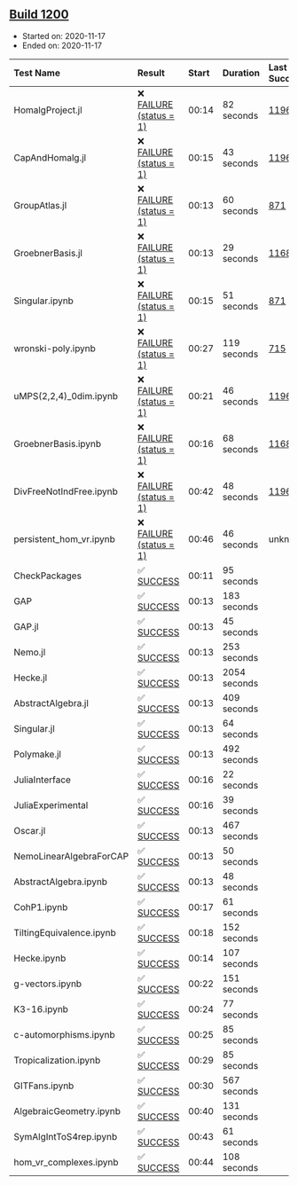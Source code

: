 ## [Build 1200](https://oscarci.mathematik.uni-kl.de/job/oscar-stable/1200/)

* Started on: 2020-11-17
* Ended on: 2020-11-17

| Test Name    | Result | Start | Duration | Last Success | First Failure |
|:-------------|:-------|:------|:---------|:-------------|:--------------|
| HomalgProject.jl | ❌ [FAILURE (status = 1)](https://oscarci.mathematik.uni-kl.de/job/oscar-stable/1200/artifact/logs/build-1200/HomalgProject.jl.log) | 00:14 | 82 seconds | [1196](https://oscarci.mathematik.uni-kl.de/job/oscar-stable/1196/) | [1197](https://oscarci.mathematik.uni-kl.de/job/oscar-stable/1197/) |
| CapAndHomalg.jl | ❌ [FAILURE (status = 1)](https://oscarci.mathematik.uni-kl.de/job/oscar-stable/1200/artifact/logs/build-1200/CapAndHomalg.jl.log) | 00:15 | 43 seconds | [1196](https://oscarci.mathematik.uni-kl.de/job/oscar-stable/1196/) | [1197](https://oscarci.mathematik.uni-kl.de/job/oscar-stable/1197/) |
| GroupAtlas.jl | ❌ [FAILURE (status = 1)](https://oscarci.mathematik.uni-kl.de/job/oscar-stable/1200/artifact/logs/build-1200/GroupAtlas.jl.log) | 00:13 | 60 seconds | [871](https://oscarci.mathematik.uni-kl.de/job/oscar-stable/871/) | [872](https://oscarci.mathematik.uni-kl.de/job/oscar-stable/872/) |
| GroebnerBasis.jl | ❌ [FAILURE (status = 1)](https://oscarci.mathematik.uni-kl.de/job/oscar-stable/1200/artifact/logs/build-1200/GroebnerBasis.jl.log) | 00:13 | 29 seconds | [1168](https://oscarci.mathematik.uni-kl.de/job/oscar-stable/1168/) | [1169](https://oscarci.mathematik.uni-kl.de/job/oscar-stable/1169/) |
| Singular.ipynb | ❌ [FAILURE (status = 1)](https://oscarci.mathematik.uni-kl.de/job/oscar-stable/1200/artifact/logs/build-1200/Singular.ipynb.log) | 00:15 | 51 seconds | [871](https://oscarci.mathematik.uni-kl.de/job/oscar-stable/871/) | [872](https://oscarci.mathematik.uni-kl.de/job/oscar-stable/872/) |
| wronski-poly.ipynb | ❌ [FAILURE (status = 1)](https://oscarci.mathematik.uni-kl.de/job/oscar-stable/1200/artifact/logs/build-1200/wronski-poly.ipynb.log) | 00:27 | 119 seconds | [715](https://oscarci.mathematik.uni-kl.de/job/oscar-stable/715/) | [716](https://oscarci.mathematik.uni-kl.de/job/oscar-stable/716/) |
| uMPS(2,2,4)_0dim.ipynb | ❌ [FAILURE (status = 1)](https://oscarci.mathematik.uni-kl.de/job/oscar-stable/1200/artifact/logs/build-1200/uMPS-2-2-4-_0dim.ipynb.log) | 00:21 | 46 seconds | [1196](https://oscarci.mathematik.uni-kl.de/job/oscar-stable/1196/) | [1197](https://oscarci.mathematik.uni-kl.de/job/oscar-stable/1197/) |
| GroebnerBasis.ipynb | ❌ [FAILURE (status = 1)](https://oscarci.mathematik.uni-kl.de/job/oscar-stable/1200/artifact/logs/build-1200/GroebnerBasis.ipynb.log) | 00:16 | 68 seconds | [1168](https://oscarci.mathematik.uni-kl.de/job/oscar-stable/1168/) | [1169](https://oscarci.mathematik.uni-kl.de/job/oscar-stable/1169/) |
| DivFreeNotIndFree.ipynb | ❌ [FAILURE (status = 1)](https://oscarci.mathematik.uni-kl.de/job/oscar-stable/1200/artifact/logs/build-1200/DivFreeNotIndFree.ipynb.log) | 00:42 | 48 seconds | [1196](https://oscarci.mathematik.uni-kl.de/job/oscar-stable/1196/) | [1197](https://oscarci.mathematik.uni-kl.de/job/oscar-stable/1197/) |
| persistent_hom_vr.ipynb | ❌ [FAILURE (status = 1)](https://oscarci.mathematik.uni-kl.de/job/oscar-stable/1200/artifact/logs/build-1200/persistent_hom_vr.ipynb.log) | 00:46 | 46 seconds | unknown | unknown |
| CheckPackages | ✅ [SUCCESS](https://oscarci.mathematik.uni-kl.de/job/oscar-stable/1200/artifact/logs/build-1200/CheckPackages.log) | 00:11 | 95 seconds |  |  |
| GAP | ✅ [SUCCESS](https://oscarci.mathematik.uni-kl.de/job/oscar-stable/1200/artifact/logs/build-1200/GAP.log) | 00:13 | 183 seconds |  |  |
| GAP.jl | ✅ [SUCCESS](https://oscarci.mathematik.uni-kl.de/job/oscar-stable/1200/artifact/logs/build-1200/GAP.jl.log) | 00:13 | 45 seconds |  |  |
| Nemo.jl | ✅ [SUCCESS](https://oscarci.mathematik.uni-kl.de/job/oscar-stable/1200/artifact/logs/build-1200/Nemo.jl.log) | 00:13 | 253 seconds |  |  |
| Hecke.jl | ✅ [SUCCESS](https://oscarci.mathematik.uni-kl.de/job/oscar-stable/1200/artifact/logs/build-1200/Hecke.jl.log) | 00:13 | 2054 seconds |  |  |
| AbstractAlgebra.jl | ✅ [SUCCESS](https://oscarci.mathematik.uni-kl.de/job/oscar-stable/1200/artifact/logs/build-1200/AbstractAlgebra.jl.log) | 00:13 | 409 seconds |  |  |
| Singular.jl | ✅ [SUCCESS](https://oscarci.mathematik.uni-kl.de/job/oscar-stable/1200/artifact/logs/build-1200/Singular.jl.log) | 00:13 | 64 seconds |  |  |
| Polymake.jl | ✅ [SUCCESS](https://oscarci.mathematik.uni-kl.de/job/oscar-stable/1200/artifact/logs/build-1200/Polymake.jl.log) | 00:13 | 492 seconds |  |  |
| JuliaInterface | ✅ [SUCCESS](https://oscarci.mathematik.uni-kl.de/job/oscar-stable/1200/artifact/logs/build-1200/JuliaInterface.log) | 00:16 | 22 seconds |  |  |
| JuliaExperimental | ✅ [SUCCESS](https://oscarci.mathematik.uni-kl.de/job/oscar-stable/1200/artifact/logs/build-1200/JuliaExperimental.log) | 00:16 | 39 seconds |  |  |
| Oscar.jl | ✅ [SUCCESS](https://oscarci.mathematik.uni-kl.de/job/oscar-stable/1200/artifact/logs/build-1200/Oscar.jl.log) | 00:13 | 467 seconds |  |  |
| NemoLinearAlgebraForCAP | ✅ [SUCCESS](https://oscarci.mathematik.uni-kl.de/job/oscar-stable/1200/artifact/logs/build-1200/NemoLinearAlgebraForCAP.log) | 00:13 | 50 seconds |  |  |
| AbstractAlgebra.ipynb | ✅ [SUCCESS](https://oscarci.mathematik.uni-kl.de/job/oscar-stable/1200/artifact/logs/build-1200/AbstractAlgebra.ipynb.log) | 00:13 | 48 seconds |  |  |
| CohP1.ipynb | ✅ [SUCCESS](https://oscarci.mathematik.uni-kl.de/job/oscar-stable/1200/artifact/logs/build-1200/CohP1.ipynb.log) | 00:17 | 61 seconds |  |  |
| TiltingEquivalence.ipynb | ✅ [SUCCESS](https://oscarci.mathematik.uni-kl.de/job/oscar-stable/1200/artifact/logs/build-1200/TiltingEquivalence.ipynb.log) | 00:18 | 152 seconds |  |  |
| Hecke.ipynb | ✅ [SUCCESS](https://oscarci.mathematik.uni-kl.de/job/oscar-stable/1200/artifact/logs/build-1200/Hecke.ipynb.log) | 00:14 | 107 seconds |  |  |
| g-vectors.ipynb | ✅ [SUCCESS](https://oscarci.mathematik.uni-kl.de/job/oscar-stable/1200/artifact/logs/build-1200/g-vectors.ipynb.log) | 00:22 | 151 seconds |  |  |
| K3-16.ipynb | ✅ [SUCCESS](https://oscarci.mathematik.uni-kl.de/job/oscar-stable/1200/artifact/logs/build-1200/K3-16.ipynb.log) | 00:24 | 77 seconds |  |  |
| c-automorphisms.ipynb | ✅ [SUCCESS](https://oscarci.mathematik.uni-kl.de/job/oscar-stable/1200/artifact/logs/build-1200/c-automorphisms.ipynb.log) | 00:25 | 85 seconds |  |  |
| Tropicalization.ipynb | ✅ [SUCCESS](https://oscarci.mathematik.uni-kl.de/job/oscar-stable/1200/artifact/logs/build-1200/Tropicalization.ipynb.log) | 00:29 | 85 seconds |  |  |
| GITFans.ipynb | ✅ [SUCCESS](https://oscarci.mathematik.uni-kl.de/job/oscar-stable/1200/artifact/logs/build-1200/GITFans.ipynb.log) | 00:30 | 567 seconds |  |  |
| AlgebraicGeometry.ipynb | ✅ [SUCCESS](https://oscarci.mathematik.uni-kl.de/job/oscar-stable/1200/artifact/logs/build-1200/AlgebraicGeometry.ipynb.log) | 00:40 | 131 seconds |  |  |
| SymAlgIntToS4rep.ipynb | ✅ [SUCCESS](https://oscarci.mathematik.uni-kl.de/job/oscar-stable/1200/artifact/logs/build-1200/SymAlgIntToS4rep.ipynb.log) | 00:43 | 61 seconds |  |  |
| hom_vr_complexes.ipynb | ✅ [SUCCESS](https://oscarci.mathematik.uni-kl.de/job/oscar-stable/1200/artifact/logs/build-1200/hom_vr_complexes.ipynb.log) | 00:44 | 108 seconds |  |  |

